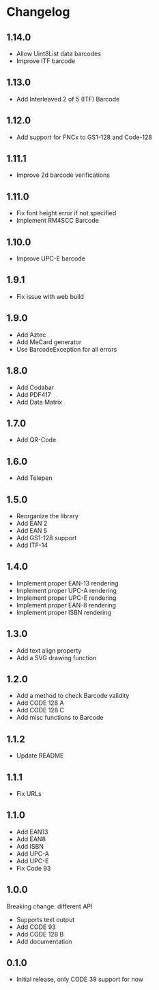 # Changelog

## 1.14.0

- Allow Uint8List data barcodes
- Improve ITF barcode

## 1.13.0

- Add Interleaved 2 of 5 (ITF) Barcode

## 1.12.0

- Add support for FNCx to GS1-128 and Code-128

## 1.11.1

- Improve 2d barcode verifications

## 1.11.0

- Fix font height error if not specified
- Implement RM4SCC Barcode

## 1.10.0

- Improve UPC-E barcode

## 1.9.1

- Fix issue with web build

## 1.9.0

- Add Aztec
- Add MeCard generator
- Use BarcodeException for all errors

## 1.8.0

- Add Codabar
- Add PDF417
- Add Data Matrix

## 1.7.0

- Add QR-Code

## 1.6.0

- Add Telepen

## 1.5.0

- Reorganize the library
- Add EAN 2
- Add EAN 5
- Add GS1-128 support
- Add ITF-14

## 1.4.0

- Implement proper EAN-13 rendering
- Implement proper UPC-A rendering
- Implement proper UPC-E rendering
- Implement proper EAN-8 rendering
- Implement proper ISBN rendering

## 1.3.0

- Add text align property
- Add a SVG drawing function

## 1.2.0

- Add a method to check Barcode validity
- Add CODE 128 A
- Add CODE 128 C
- Add misc functions to Barcode

## 1.1.2

- Update README

## 1.1.1

- Fix URLs

## 1.1.0

- Add EAN13
- Add EAN8
- Add ISBN
- Add UPC-A
- Add UPC-E
- Fix Code 93

## 1.0.0

Breaking change: different API

- Supports text output
- Add CODE 93
- Add CODE 128 B
- Add documentation

## 0.1.0

- Initial release, only CODE 39 support for now
